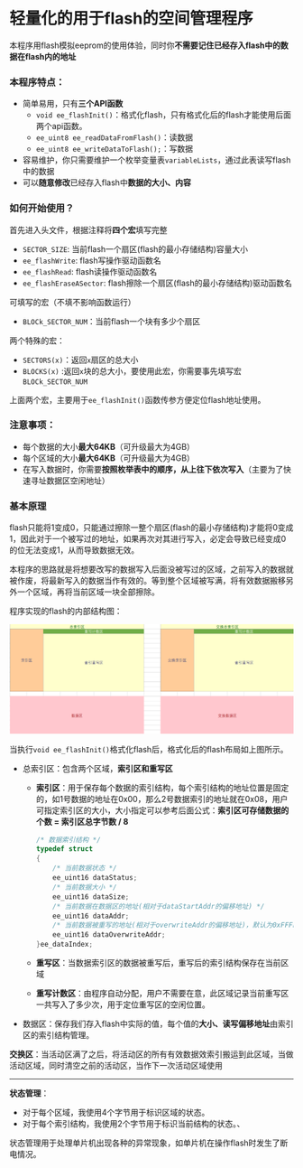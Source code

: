 # 轻量化的用于flash的空间管理程序

本程序用flash模拟eeprom的使用体验，同时你**不需要记住已经存入flash中的数据在flash内的地址**

### 本程序特点：

- 简单易用，只有**三个API函数**
	- `void ee_flashInit()`：格式化flash，只有格式化后的flash才能使用后面两个api函数。
	- `ee_uint8 ee_readDataFromFlash()`：读数据
	- `ee_uint8 ee_writeDataToFlash();`：写数据
- 容易维护，你只需要维护一个枚举变量表`variableLists`，通过此表读写flash中的数据
- 可以**随意修改**已经存入flash中**数据的大小、内容**

### 如何开始使用？

首先进入头文件，根据注释将**四个宏**填写完整
- `SECTOR_SIZE`:  当前flash一个扇区(flash的最小存储结构)容量大小
- `ee_flashWrite`: flash写操作驱动函数名
- `ee_flashRead`:  flash读操作驱动函数名
- `ee_flashEraseASector`: flash擦除一个扇区(flash的最小存储结构)驱动函数名

可填写的宏（不填不影响函数运行）

- `BLOCk_SECTOR_NUM`：当前flash一个块有多少个扇区

两个特殊的宏：

- `SECTORS(x)`：返回`x`扇区的总大小
- `BLOCKS(x)` :返回`x`块的总大小，要使用此宏，你需要事先填写宏`BLOCk_SECTOR_NUM`

上面两个宏，主要用于`ee_flashInit()`函数传参方便定位flash地址使用。

### 注意事项：

- 每个数据的大小**最大64KB**（可升级最大为4GB）
- 每个区域的大小**最大64KB**（可升级最大为4GB）
- 在写入数据时，你需要**按照枚举表中的顺序，从上往下依次写入**（主要为了快速寻址数据区空闲地址）



### 基本原理

flash只能将1变成0，只能通过擦除一整个扇区(flash的最小存储结构)才能将0变成1，因此对于一个被写过的地址，如果再次对其进行写入，必定会导致已经变成0的位无法变成1，从而导致数据无效。

本程序的思路就是将想要改写的数据写入后面没被写过的区域，之前写入的数据就被作废，将最新写入的数据当作有效的。等到整个区域被写满，将有效数据搬移另外一个区域，再将当前区域一块全部擦除。

程序实现的flash的内部结构图：

![image-20221020142948330](./images/1.png)

当执行`void ee_flashInit()`格式化flash后，格式化后的flash布局如上图所示。

- 总索引区：包含两个区域，**索引区和重写区**

  - **索引区**：用于保存每个数据的索引结构，每个索引结构的地址位置是固定的，如1号数据的地址在0x00，那么2号数据索引的地址就在0x08，用户可指定索引区的大小，大小指定可以参考后面公式：**索引区可存储数据的个数 = 索引区总字节数 / 8**

    ```c
    /* 数据索引结构 */
    typedef struct 
    {
    	/* 当前数据状态 */
    	ee_uint16 dataStatus;
    	/* 当前数据大小 */
    	ee_uint16 dataSize;
    	/* 当前数据在数据区的地址(相对于dataStartAddr的偏移地址) */
    	ee_uint16 dataAddr;
    	/* 当前数据被重写的地址(相对于overwriteAddr的偏移地址)，默认为0xFFFF */
    	ee_uint16 dataOverwriteAddr;
    }ee_dataIndex;
    ```

  - **重写区**：当数据索引区的数据被重写后，重写后的索引结构保存在当前区域
  - **重写计数区**：由程序自动分配，用户不需要在意，此区域记录当前重写区一共写入了多少次，用于定位重写区的空闲位置。

- 数据区：保存我们存入flash中实际的值，每个值的**大小、读写偏移地址**由索引区的索引结构管理。

**交换区**：当活动区满了之后，将活动区的所有有效数据效索引搬运到此区域，当做活动区域，同时清空之前的活动区，当作下一次活动区域使用



---

**状态管理**：

- 对于每个区域，我使用4个字节用于标识区域的状态。
- 对于每个索引结构，我使用2个字节用于标识当前结构的状态。、

状态管理用于处理单片机出现各种的异常现象，如单片机在操作flash时发生了断电情况。

